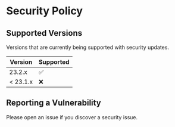 # Security Policy

## Supported Versions

Versions that are currently being supported with security updates.

| Version | Supported          |
| ------- | ------------------ |
| 23.2.x   | :white_check_mark: |
| < 23.1.x   | :x:                |

## Reporting a Vulnerability

Please open an issue if you discover a security issue.
